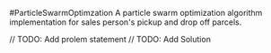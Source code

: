 
#ParticleSwarmOptimzation
A particle swarm optimization algorithm implementation for sales person's pickup and drop off parcels.

// TODO: Add prolem statement
// TODO: Add Solution
